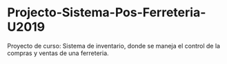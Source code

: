 # Projecto-Sistema-Pos-Ferreteria-U2019
Proyecto de curso: Sistema de inventario, donde se maneja el control de la compras y ventas de una ferreteria.
